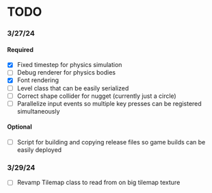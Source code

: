 # TODO

### 3/27/24

#### Required

- [x] Fixed timestep for physics simulation
- [ ] Debug renderer for physics bodies
- [x] Font rendering
- [ ] Level class that can be easily serialized
- [ ] Correct shape collider for nugget (currently just a circle)
- [ ] Parallelize input events so multiple key presses can be registered simultaneously

#### Optional

- [ ] Script for building and copying release files so game builds can be easily deployed

### 3/29/24

- [ ] Revamp Tilemap class to read from on big tilemap texture